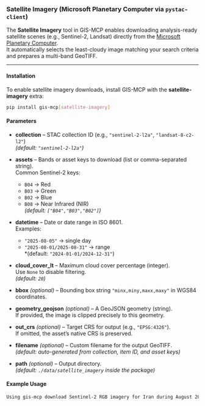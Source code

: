 ### Satellite Imagery (Microsoft Planetary Computer via `pystac-client`)

The **Satellite Imagery** tool in GIS-MCP enables downloading analysis-ready satellite scenes (e.g., Sentinel-2, Landsat) directly from the [Microsoft Planetary Computer](https://planetarycomputer.microsoft.com/).  
It automatically selects the least-cloudy image matching your search criteria and prepares a multi-band GeoTIFF.

---

#### Installation

To enable satellite imagery downloads, install GIS-MCP with the **satellite-imagery** extra:

```bash
pip install gis-mcp[satellite-imagery]
```

#### Parameters

- **collection** – STAC collection ID (e.g., `"sentinel-2-l2a"`, `"landsat-8-c2-l2"`)  
  *(default: `"sentinel-2-l2a"`)* 

- **assets** – Bands or asset keys to download (list or comma-separated string).  
  Common Sentinel-2 keys:  
  - `B04` → Red  
  - `B03` → Green  
  - `B02` → Blue  
  - `B08` → Near Infrared (NIR)  
  *(default: `["B04","B03","B02"]`)*  

- **datetime** – Date or date range in ISO 8601.  
  Examples:  
  - `"2025-08-05"` → single day  
  - `"2025-08-01/2025-08-31"` → range  
  *(default: `"2024-01-01/2024-12-31"`)  

- **cloud_cover_lt** – Maximum cloud cover percentage (integer).  
  Use `None` to disable filtering.  
  *(default: `20`)*  

- **bbox** *(optional)* – Bounding box string `"minx,miny,maxx,maxy"` in WGS84 coordinates.  

- **geometry_geojson** *(optional)* – A GeoJSON geometry (string).  
  If provided, the image is clipped precisely to this geometry.  

- **out_crs** *(optional)* – Target CRS for output (e.g., `"EPSG:4326"`).  
  If omitted, the asset’s native CRS is preserved.  

- **filename** *(optional)* – Custom filename for the output GeoTIFF.  
  *(default: auto-generated from collection, item ID, and asset keys)*  

- **path** *(optional)* – Output directory.  
  *(default: `./data/satellite_imagery` inside the package)*


#### Example Usage

```bash
Using gis-mcp download Sentinel-2 RGB imagery for Iran during August 2025 with less than 15% cloud cover.
```